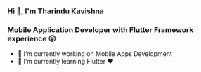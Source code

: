 ### Hi 👋, I'm Tharindu Kavishna
### Mobile Application Developer with Flutter Framework experience 😜
<!-- 
**tharindu97/tharindu97** is a ✨ _special_ ✨ repository because its `README.md` (this file) appears on your GitHub profile.

Here are some ideas to get you started: -->

- 🔭 I’m currently working on Mobile Apps Development
- 🌱 I’m currently learning Flutter ❤️
<!-- - 👯 I’m looking to collaborate on ...
- 🤔 I’m looking for help with ...
- 💬 Ask me about ...
- 📫 How to reach me: ...
- 😄 Pronouns: ...
- ⚡ Fun fact: ... -->

